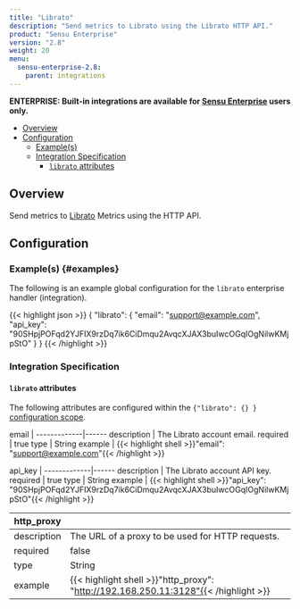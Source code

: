 ```yaml
---
title: "Librato"
description: "Send metrics to Librato using the Librato HTTP API."
product: "Sensu Enterprise"
version: "2.8"
weight: 20
menu:
  sensu-enterprise-2.8:
    parent: integrations
---
```

**ENTERPRISE: Built-in integrations are available for [Sensu Enterprise][1]
users only.**

- [Overview](#overview)
- [Configuration](#configuration)
  - [Example(s)](#examples)
  - [Integration Specification](#integration-specification)
    - [`librato` attributes](#librato-attributes)

## Overview

Send metrics to [Librato][2] Metrics using the HTTP API.

## Configuration

### Example(s) {#examples}

The following is an example global configuration for the `librato` enterprise
handler (integration).

{{< highlight json >}}
{
  "librato": {
    "email": "support@example.com",
    "api_key": "90SHpjPOFqd2YJFIX9rzDq7ik6CiDmqu2AvqcXJAX3buIwcOGqIOgNilwKMjpStO"
  }
}
{{< /highlight >}}

### Integration Specification

#### `librato` attributes

The following attributes are configured within the `{"librato": {} }`
[configuration scope][3].

email        | 
-------------|------
description  | The Librato account email.
required     | true
type         | String
example      | {{< highlight shell >}}"email": "support@example.com"{{< /highlight >}}

api_key      | 
-------------|------
description  | The Librato account API key.
required     | true
type         | String
example      | {{< highlight shell >}}"api_key": "90SHpjPOFqd2YJFIX9rzDq7ik6CiDmqu2AvqcXJAX3buIwcOGqIOgNilwKMjpStO"{{< /highlight >}}

http_proxy   | |
-------------|------
description  | The URL of a proxy to be used for HTTP requests.
required     | false
type         | String
example      | {{< highlight shell >}}"http_proxy": "http://192.168.250.11:3128"{{< /highlight >}}

[?]:  #
[1]:  /sensu-enterprise
[2]:  https://www.librato.com?ref=sensu-enterprise
[3]:  /sensu-core/1.2/reference/configuration#configuration-scopes
